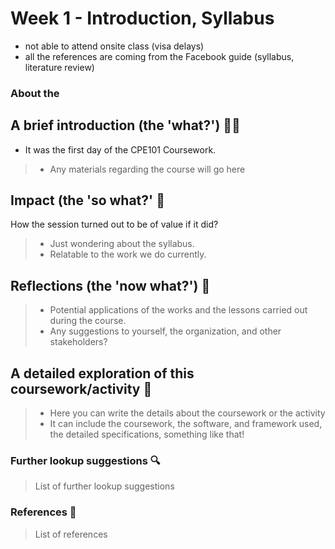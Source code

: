 # Week 1 - Introduction, Syllabus

* not able to attend onsite class (visa delays)
* all the references are coming from the Facebook guide (syllabus, literature review)

### About the&#x20;

## A brief introduction (the 'what?') 🤷‍♂️

* It was the first day of the CPE101 Coursework.

> * Any materials regarding the course will go here

## Impact (the 'so what?' 🚀

How the session turned out to be of value if it did?

> * Just wondering about the syllabus.
> * Relatable to the work we do currently.

## Reflections (the 'now what?') 🤔

> * Potential applications of the works and the lessons carried out during the course.
> * Any suggestions to yourself, the organization, and other stakeholders?

## A detailed exploration of this coursework/activity 📄

> * Here you can write the details about the coursework or the activity
> * It can include the coursework, the software, and framework used, the detailed specifications, something like that!

### Further lookup suggestions 🔍

> List of further lookup suggestions

### References 🔖

> List of references
